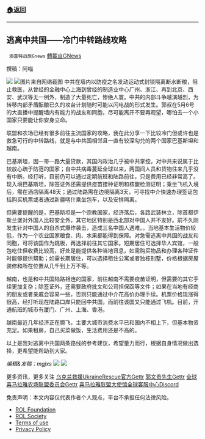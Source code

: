 ###  [:house:返回](README.md)
---


## 逃离中共国——冷门中转路线攻略
` 澳喜特战旅Gnews` [轉載自GNews](https://gnews.org/zh-hans/2526997/)

撰稿：阿喵
 
![](https://assets.gnews.org/wp-content/uploads/2022/05/model.png)
 ![](https://assets.gnews.org/wp-content/uploads/2022/05/141-2.png)图片来自网络截图 
中共在墙内以防疫之名发动运动式封锁隔离断水断粮，阻止救医，从曾经的金融中心上海到曾经的制造业中心广州、浙江、再到北京、西安、武汉等无一例外，制造了大量死亡，惨绝人寰。中共的内部斗争越演越烈，为转移内部矛盾酝酿已久的攻台计划随时可能以闪电战的形式发生。郭叔在5月6号的大直播中提醒墙内有能力的战友和同胞，尽可能离开不要再观望，哪怕去一个小国家只要能让你安身立命。
 
联盟和农场已经有很多前往主流国家的攻略，我在此分享一下比较冷门但或许也是救急可行的中转路线，就是与中共国相邻且一直有较深勾兑的两个国家巴基斯坦和越南。
 
巴基斯坦，因一带一路大量贷款，其国内政治几乎被中共掌控，对中共来说属于比较放心疏于防范的国家；自中共病毒蔓延全球以来，两国间人员和货物往来几乎没有中断。经打听，目前仍可以通过定期航班和陆路前往，只是费用已经非常高了。现入境巴基斯坦，除签证外还需提供疫苗接种证明和核酸检测证明；乘坐飞机入境后，需在酒店隔离48天；通过陆路需在边境隔离3天，可寻找中介快速办理签证包括购买机票或者通过新疆喀什乘坐包车，以及安排隔离。
 
但需要提醒的是，巴基斯坦是一个宗教国家，经济落后，各路武装林立，除首都伊斯兰堡对外国人比较安全外，其它地区特别是西北部对中国人并不友好。前不久刚发生针对中国人的自杀式爆炸袭击，造成三名中国人遇难。。当地基本生活物价较低，作为一个农业国家粮食、肉、水果都能得到保障。对急需逃离中共国的战友和同胞，可将该国作为跳板，再选择前往其它国家。短期居住可选择华人宾馆，一般包吃住但收费比较高，好处是能提供各种当地讯息，如需购买物品和办理各种证件时能够提供帮助；如需长期居住，可以选择租住公寓或者独栋别墅，价格根据房屋装修和所在位置从几千到上万不等。
 
越南，也是和中共国陆路相连的国家，前往越南不需要疫苗证明，但需要的其它手续更加复杂；除签证外，还需要政府批文和公司担保函等文件；如果在当地有经商的朋友或者亲戚会容易一些，否则只能通过中介花高价办理手续。机票价格现涨得很高，经打听现在陆路口岸只能回中共国，而前往该国又只能通过飞机。目前，开通航班的城市有厦门、广州、上海、香港。
 
越南最近几年经济正在腾飞，主要大城市消费水平已和国内不相上下，但基本物资充足。如果租房，自己买菜做饭，生活费用还是不高的。
 
以上是我对逃离中共国两条路线的参考建议，希望量力而行，根据自身情况做出选择，更希望能帮助到大家。
 
*编辑&发稿：mgjxs*
 ![](https://assets.gnews.org/wp-content/uploads/2022/05/TA1.jpg) 
![](https://assets.gnews.org/wp-content/uploads/2022/05/model.png)
 
更多资讯，更多关注
[乌克兰救援UkraineRescue官方Gettr](乌克兰救援UkraineRescue官方Gettr)
[郭文贵先生Gettr](郭文贵先生Gettr)
[全球喜马拉雅农场联盟委员会Gettr](全球喜马拉雅农场联盟委员会Gettr)
[喜马拉雅联盟大使馆全球客服中心Discord](喜马拉雅联盟大使馆全球客服中心Discord)

免责声明：本文内容仅代表作者个人观点，平台不承担任何法律风险。
  
- [ROL Foundation](https://rolfoundation.org/)
- [ROL Society](https://rolsociety.org/)
- [Terms of use](https://gnews.org/terms-of-use-3/)
- [Privacy Policy](https://gnews.org/privacy-policy/)
